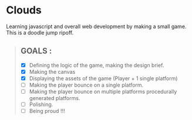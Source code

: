 Clouds
===
Learning javascript and overall web development by making a small game.
This is a doodle jump ripoff.
>## **GOALS** :
>- [x] Defining the logic of the game, making the design brief.
>- [x] Making the canvas
>- [x] Displaying the assets of the game (Player + 1 single platform)
>- [ ] Making the player bounce on a single platform.
>- [ ] Making the player bounce on multiple platforms procedurally generated platforms.
>- [ ] Polishing.
>- [ ] Being proud !!!